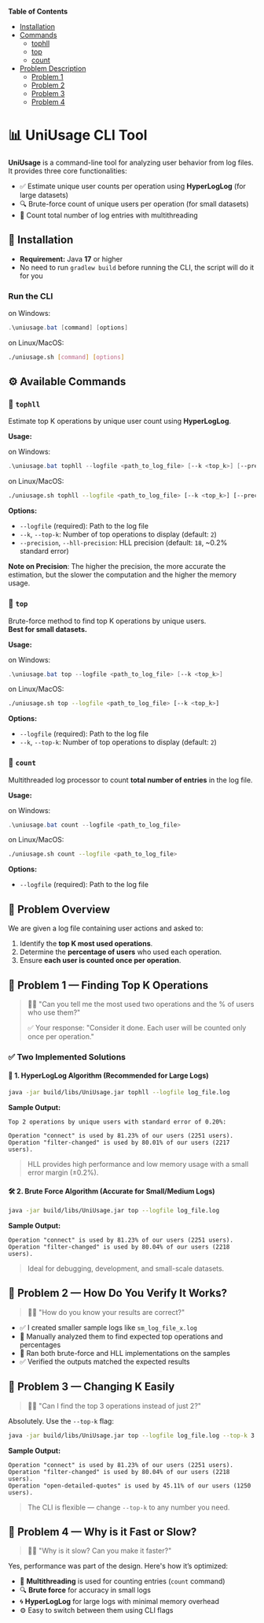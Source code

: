 **Table of Contents**

- [Installation](#installation)
- [Commands](#commands)
  - [tophll](#tophll)
  - [top](#top)
  - [count](#count)
- [Problem Description](#problem-description)
  - [Problem 1](#problem-1)
  - [Problem 2](#problem-2)
  - [Problem 3](#problem-3)
  - [Problem 4](#problem-4)

# 📊 UniUsage CLI Tool


**UniUsage** is a command-line tool for analyzing user behavior from log files. It provides three core functionalities:

- ✅ Estimate unique user counts per operation using **HyperLogLog** (for large datasets)
- 🔍 Brute-force count of unique users per operation (for small datasets)
- 🔢 Count total number of log entries with multithreading


## 🚀 Installation

- **Requirement:** Java **17** or higher
- No need to run `gradlew build` before running the CLI, the script will do it for you

### Run the CLI

on Windows:
```powershell
.\uniusage.bat [command] [options]
```

on Linux/MacOS:
```bash
./uniusage.sh [command] [options]
```


## ⚙️ Available Commands

### 🔹 `tophll`

Estimate top K operations by unique user count using **HyperLogLog**.

**Usage:**

on Windows:

```powershell
.\uniusage.bat tophll --logfile <path_to_log_file> [--k <top_k>] [--precision <hll_precision>]
```

on Linux/MacOS:

```bash
./uniusage.sh tophll --logfile <path_to_log_file> [--k <top_k>] [--precision <hll_precision>]
```

**Options:**

- `--logfile` (required): Path to the log file  
- `--k`, `--top-k`: Number of top operations to display (default: `2`)  
- `--precision`, `--hll-precision`: HLL precision (default: `18`, ~0.2% standard error)

**Note on Precision**: The higher the precision, the more accurate the estimation, but the slower the computation and the higher the memory usage.

### 🔹 `top`

Brute-force method to find top K operations by unique users.  
**Best for small datasets.**

**Usage:**

on Windows:
```powershell
.\uniusage.bat top --logfile <path_to_log_file> [--k <top_k>]
```

on Linux/MacOS:
```bash
./uniusage.sh top --logfile <path_to_log_file> [--k <top_k>]
```

**Options:**

- `--logfile` (required): Path to the log file  
- `--k`, `--top-k`: Number of top operations to display (default: `2`)


### 🔹 `count`

Multithreaded log processor to count **total number of entries** in the log file.

**Usage:**

on Windows:
```powershell
.\uniusage.bat count --logfile <path_to_log_file>
```

on Linux/MacOS:

```bash
./uniusage.sh count --logfile <path_to_log_file>
```

**Options:**

- `--logfile` (required): Path to the log file


## 🧠 Problem Overview

We are given a log file containing user actions and asked to:

1. Identify the **top K most used operations**.
2. Determine the **percentage of users** who used each operation.
3. Ensure **each user is counted once per operation**.

## 🧩 Problem 1 — Finding Top K Operations

> 🧑‍💼 "Can you tell me the most used two operations and the % of users who use them?"
>
> ✅ Your response: "Consider it done. Each user will be counted only once per operation."

### ✅ Two Implemented Solutions

#### 🔬 1. HyperLogLog Algorithm (Recommended for Large Logs)

```bash
java -jar build/libs/UniUsage.jar tophll --logfile log_file.log
```

**Sample Output:**

```
Top 2 operations by unique users with standard error of 0.20%:

Operation "connect" is used by 81.23% of our users (2251 users).
Operation "filter-changed" is used by 80.01% of our users (2217 users).
```

> HLL provides high performance and low memory usage with a small error margin (±0.2%).



#### 🛠️ 2. Brute Force Algorithm (Accurate for Small/Medium Logs)

```bash
java -jar build/libs/UniUsage.jar top --logfile log_file.log
```

**Sample Output:**

```
Operation "connect" is used by 81.23% of our users (2251 users).
Operation "filter-changed" is used by 80.04% of our users (2218 users).
```

> Ideal for debugging, development, and small-scale datasets.



## 🧪 Problem 2 — How Do You Verify It Works?

> 🧑‍💼 "How do you know your results are correct?"

- ✅ I created smaller sample logs like `sm_log_file_x.log`
- 🔎 Manually analyzed them to find expected top operations and percentages
- 🧪 Ran both brute-force and HLL implementations on the samples
- ✅ Verified the outputs matched the expected results



## 🔄 Problem 3 — Changing K Easily

> 🧑‍💼 "Can I find the top 3 operations instead of just 2?"

Absolutely. Use the `--top-k` flag:

```bash
java -jar build/libs/UniUsage.jar top --logfile log_file.log --top-k 3
```

**Sample Output:**

```
Operation "connect" is used by 81.23% of our users (2251 users).
Operation "filter-changed" is used by 80.04% of our users (2218 users).
Operation "open-detailed-quotes" is used by 45.11% of our users (1250 users).
```

> The CLI is flexible — change `--top-k` to any number you need.



## 🚄 Problem 4 — Why is it Fast or Slow?

> 🧑‍💼 "Why is it slow? Can you make it faster?"

Yes, performance was part of the design. Here's how it’s optimized:

- 🧵 **Multithreading** is used for counting entries (`count` command)
- 🔍 **Brute force** for accuracy in small logs
- 🌀 **HyperLogLog** for large logs with minimal memory overhead
- ⚙️ Easy to switch between them using CLI flags



